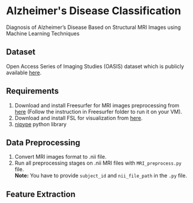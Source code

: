 # Alzheimer's Disease Classification
Diagnosis of Alzheimer’s Disease Based on Structural MRI Images using Machine Learning Techniques

## Dataset
Open Access Series of Imaging Studies (OASIS) dataset which is publicly available <a href="http://www.oasis-brains.org/">here</a>.

## Requirements
1. Download and install Freesurfer for MRI images preprocessing from <a href="https://surfer.nmr.mgh.harvard.edu/fswiki/DownloadAndInstall">here</a> (Follow the instruction in Freesurfer folder to run it on your VM).
2. Download and install FSL for visualization from <a href="https://fsl.fmrib.ox.ac.uk/fsl/fslwiki/FslInstallation">here</a>.
3. <a href="https://pypi.python.org/pypi/nipype/">nipype</a> python library

## Data Preprocessing
1. Convert MRI images format to .nii file.
2. Run all preprocessing stages on .nii MRI files with `MRI_preprocess.py` file. <br />
**Note:** You have to provide `subject_id` and `nii_file_path` in the `.py` file.

## Feature Extraction
